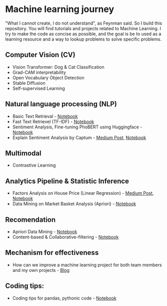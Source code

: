# Machine learning journey
"What I cannot create, I do not understand", as Feynman said. So I build this repository. You will find tutorials 
and projects related to Machine Learning. I try to make the code as concise as possible, and the goal is be to 
used as a learning resource and a way to lookup problems to solve specific problems.

## Computer Vision (CV)
- Vision Transformer: Dog & Cat Classification
- Grad-CAM interpretability
- Open Vocabulary Object Detection
- Stable Diffusion
- Self-supervised Learning

## Natural language processing (NLP)
- Basic Text Retrieval - [Notebook](https://github.com/kevinkhang2909/ML-learning-journey/blob/main/nlp/text_retrieval/text_retrieval.ipynb)
- Fast Text Retrievel (TF-IDF) - [Notebook](https://github.com/kevinkhang2909/ML-learning-journey/tree/main/nlp/text_retrieval/tfidf_fast_matching)
- Sentiment Analysis, Fine-tuning PhoBERT using Huggingface - [Notebook](https://github.com/kevinkhang2909/ML-learning-journey/blob/main/nlp/transformers_learning/sentiment_phobert.ipynb)
- Explain Sentiment Analysis by Captum - [Medium Post](https://medium.com/@kevinkhang2909/xai-use-captum-to-deep-dive-sentiment-analysis-86b46bff092b),
[Notebook](https://github.com/kevinkhang2909/ML-learning-journey/tree/main/nlp/transformers_learning)

## Multimodal
- Contrastive Learning

## Analytics Pipeline & Statistic Inference
- Factors Analysis on House Price (Linear Regression) - [Medium Post](https://medium.com/@kevinkhang2909/linear-regression-research-pipeline-house-pricing-part-1-eda63757797), 
[Notebook](https://github.com/kevinkhang2909/ML-learning-journey/blob/main/analytic_pipeline/linear_factors_analysis.ipynb)
- Data Mining on Market Basket Analysis (Apriori) - [Notebook](https://github.com/kevinkhang2909/ML-learning-journey/tree/main/machine_learning/recommendation/apriori)

## Recomendation
- Apriori Data Mining - [Notebook]()
- Content-based & Collaborative-filtering - [Notebook]() 

## Mechanism for effectiveness
- How can we improve a machine learning project for both team members and my own projects - [Blog](https://eugeneyan.com/writing/mechanisms-for-projects/)

## Coding tips:
- Coding tips for pandas, pythonic code - [Notebook](https://github.com/kevinkhang2909/ML-learning-journey/tree/main/coding_tips)